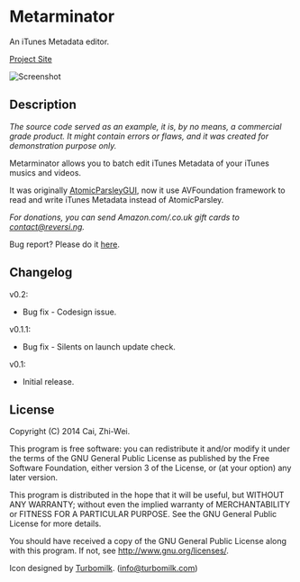 Metarminator
============

An iTunes Metadata editor.

[Project Site](https://github.com/x43x61x69/Metarminator)

![Screenshot](https://dl.dropboxusercontent.com/s/h4r6j0qzofwsffx/Metarminator.png)


Description
-----------

*The source code served as an example, it is, by no means, a commercial grade product. It might contain errors or flaws, and it was created for demonstration purpose only.*

Metarminator allows you to batch edit iTunes Metadata of your iTunes musics and videos.

It was originally [AtomicParsleyGUI](https://github.com/x43x61x69/AtomicParsleyGUI), now it use AVFoundation framework to read and write iTunes Metadata instead of AtomicParsley.

*For donations, you can send Amazon.com/.co.uk gift cards to contact@reversi.ng.*

Bug report? Please do it [here](https://github.com/x43x61x69/Metarminator/issues).


Changelog
---------

v0.2:
* Bug fix - Codesign issue.

v0.1.1:
* Bug fix - Silents on launch update check.

v0.1:
* Initial release.


License
-------

Copyright (C) 2014  Cai, Zhi-Wei.

This program is free software: you can redistribute it and/or modify it under the terms of the GNU General Public License as published by the Free Software Foundation, either version 3 of the License, or (at your option) any later version.

This program is distributed in the hope that it will be useful, but WITHOUT ANY WARRANTY; without even the implied warranty of MERCHANTABILITY or FITNESS FOR A PARTICULAR PURPOSE.  See the GNU General Public License for more details.

You should have received a copy of the GNU General Public License along with this program. If not, see <http://www.gnu.org/licenses/>.

Icon designed by [Turbomilk](http://www.turbomilk.com). (info@turbomilk.com)
